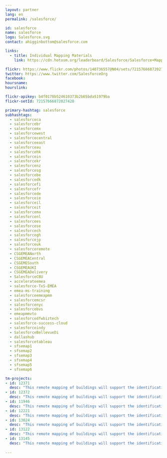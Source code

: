 ```yaml
---
layout: partner
lang: en
permalink: /salesforce/

id: salesforce
name: salesforce
logo: Salesforce.svg
contact: ahigginbottom@salesforce.com

links:
  - title: Individual Mapping Materials
    link: https://cdn.hotosm.org/leaderboard/Salesforce/Salesforce+Mapping+how+to+guide.pdf

flickr: https://www.flickr.com/photos/140736557@N04/sets/72157666872027428
twitter: https://www.twitter.com/SalesforceOrg
facebook:
hoursname:
hourslink:

flickr-apikey: b4f0178b524610373b2b65bda51979ba
flickr-setId: 72157666872027428

primary-hashtag: salesforce
subhashtags:
  - salesforceca
  - salesforcebr
  - salesforcemx
  - salesforcewest
  - salesforcecentral
  - salesforceeast
  - salesforceau
  - salesforcehk
  - salesforcein
  - salesforcekr
  - salesforcenz
  - salesforcesg
  - salesforcebe
  - salesforcedk
  - salesforcefi
  - salesforcefr
  - salesforcede
  - salesforceie
  - salesforceil
  - salesforceit
  - salesforcema
  - salesforcenl
  - salesforcees
  - salesforcese
  - salesforcech
  - salesforcegh
  - salesforcejp
  - salesforceuk
  - salesforceremote
  - CSGEMEANorth
  - CSGEMEACentral
  - CSGEMESouth
  - CSGEMEAUKI
  - CSGEMEADelivery
  - SalesforceCBU
  - accelerateemea
  - salesforce-TxS-EMEA
  - emea-ms-training
  - salesforceemeapmm
  - salesforcemcsr
  - salesforcenyc
  - salesforcebvs
  - emeapmmvto
  - salesforcedfwbiztech
  - salesforce-success-cloud
  - salesforceindy
  - SalesforceBellevueDi
  - dallashub
  - salesforcetableau
  - sfsemap1
  - sfsemap2
  - sfsemap3
  - sfsemap4
  - sfsemap5
  - sfsemap6

tm-projects:
- id: 12371
  desc: "This remote mapping of buildings will support the identification and characterization of settlements, as well as the implementation of planned activities and largely the generation of data for humanitarian activities."
- id: 12372
  desc: "This remote mapping of buildings will support the identification and characterization of settlements, as well as the implementation of planned activities and largely the generation of data for humanitarian activities."
- id: 11946
  desc: "This remote mapping of buildings will support the identification and characterization of settlements, as well as the implementation of planned activities and largely the generation of data for humanitarian activities."
- id: 12221
  desc: "This remote mapping of buildings will support the identification and characterization of settlements, as well as the implementation of planned activities and largely the generation of data for humanitarian activities."
- id: 13024
  desc: "This remote mapping of buildings will support the identification and characterization of settlements, as well as the implementation of planned activities and largely the generation of data for humanitarian activities."
- id: 13122
  desc: "This remote mapping of buildings will support the identification and characterization of settlements, as well as the implementation of planned activities and largely the generation of data for humanitarian activities."
- id: 13145
  desc: "This remote mapping of buildings will support the identification and characterization of settlements, as well as the implementation of planned activities and largely the generation of data for humanitarian activities."
  
---
```

